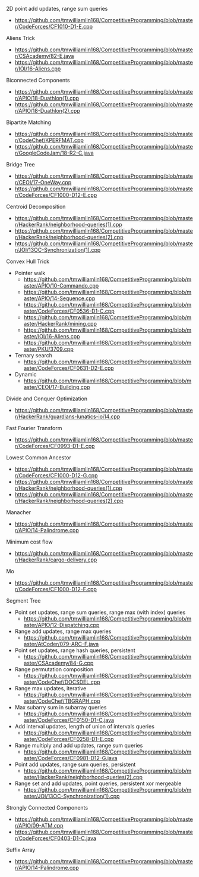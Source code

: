 2D point add updates, range sum queries
* https://github.com/tmwilliamlin168/CompetitiveProgramming/blob/master/CodeForces/CF1010-D1-E.cpp

Aliens Trick
* https://github.com/tmwilliamlin168/CompetitiveProgramming/blob/master/CSAcademy/82-E.java
* https://github.com/tmwilliamlin168/CompetitiveProgramming/blob/master/IOI/16-Aliens.cpp

Biconnected Components
* https://github.com/tmwilliamlin168/CompetitiveProgramming/blob/master/APIO/18-Duathlon(1).cpp
* https://github.com/tmwilliamlin168/CompetitiveProgramming/blob/master/APIO/18-Duathlon(2).cpp

Bipartite Matching
* https://github.com/tmwilliamlin168/CompetitiveProgramming/blob/master/CodeChef/KPERFMAT.cpp
* https://github.com/tmwilliamlin168/CompetitiveProgramming/blob/master/GoogleCodeJam/18-R2-C.java

Bridge Tree
* https://github.com/tmwilliamlin168/CompetitiveProgramming/blob/master/CEOI/17-OneWay.cpp
* https://github.com/tmwilliamlin168/CompetitiveProgramming/blob/master/CodeForces/CF1000-D12-E.cpp

Centroid Decomposition
* https://github.com/tmwilliamlin168/CompetitiveProgramming/blob/master/HackerRank/neighborhood-queries(1).cpp
* https://github.com/tmwilliamlin168/CompetitiveProgramming/blob/master/HackerRank/neighborhood-queries(2).cpp
* https://github.com/tmwilliamlin168/CompetitiveProgramming/blob/master/JOI/13OC-Synchronization(1).cpp

Convex Hull Trick
* Pointer walk
	* https://github.com/tmwilliamlin168/CompetitiveProgramming/blob/master/APIO/10-Commando.cpp
	* https://github.com/tmwilliamlin168/CompetitiveProgramming/blob/master/APIO/14-Sequence.cpp
	* https://github.com/tmwilliamlin168/CompetitiveProgramming/blob/master/CodeForces/CF0536-D1-C.cpp
	* https://github.com/tmwilliamlin168/CompetitiveProgramming/blob/master/HackerRank/mining.cpp
	* https://github.com/tmwilliamlin168/CompetitiveProgramming/blob/master/IOI/16-Aliens.cpp
	* https://github.com/tmwilliamlin168/CompetitiveProgramming/blob/master/PKU/3709.cpp
* Ternary search
	* https://github.com/tmwilliamlin168/CompetitiveProgramming/blob/master/CodeForces/CF0631-D2-E.cpp
* Dynamic
	* https://github.com/tmwilliamlin168/CompetitiveProgramming/blob/master/CEOI/17-Building.cpp

Divide and Conquer Optimization
* https://github.com/tmwilliamlin168/CompetitiveProgramming/blob/master/HackerRank/guardians-lunatics-ioi14.cpp

Fast Fourier Transform
* https://github.com/tmwilliamlin168/CompetitiveProgramming/blob/master/CodeForces/CF0993-D1-E.cpp

Lowest Common Ancestor
* https://github.com/tmwilliamlin168/CompetitiveProgramming/blob/master/CodeForces/CF1000-D12-G.cpp
* https://github.com/tmwilliamlin168/CompetitiveProgramming/blob/master/HackerRank/neighborhood-queries(1).cpp
* https://github.com/tmwilliamlin168/CompetitiveProgramming/blob/master/HackerRank/neighborhood-queries(2).cpp

Manacher
* https://github.com/tmwilliamlin168/CompetitiveProgramming/blob/master/APIO/14-Palindrome.cpp

Minimum cost flow
* https://github.com/tmwilliamlin168/CompetitiveProgramming/blob/master/HackerRank/cargo-delivery.cpp

Mo
* https://github.com/tmwilliamlin168/CompetitiveProgramming/blob/master/CodeForces/CF1000-D12-F.cpp

Segment Tree
* Point set updates, range sum queries, range max (with index) queries
	* https://github.com/tmwilliamlin168/CompetitiveProgramming/blob/master/APIO/12-Dispatching.cpp
* Range add updates, range max queries
	* https://github.com/tmwilliamlin168/CompetitiveProgramming/blob/master/AtCoder/079-ARC-F.java
* Point set updates, range hash queries, persistent
	* https://github.com/tmwilliamlin168/CompetitiveProgramming/blob/master/CSAcademy/84-G.cpp
* Range permutation composition
	* https://github.com/tmwilliamlin168/CompetitiveProgramming/blob/master/CodeChef/DOCSDEL.cpp
* Range max updates, iterative
	* https://github.com/tmwilliamlin168/CompetitiveProgramming/blob/master/CodeChef/TBGRAPH.cpp
* Max subarry sum in subarray queries
	* https://github.com/tmwilliamlin168/CompetitiveProgramming/blob/master/CodeForces/CF0150-D1-C.java
* Add interval updates, length of union of intervals queries
	* https://github.com/tmwilliamlin168/CompetitiveProgramming/blob/master/CodeForces/CF0258-D1-E.cpp
* Range multiply and add updates, range sum queries
	* https://github.com/tmwilliamlin168/CompetitiveProgramming/blob/master/CodeForces/CF0981-D12-G.java
* Point add updates, range sum queries, persistent
	* https://github.com/tmwilliamlin168/CompetitiveProgramming/blob/master/HackerRank/neighborhood-queries(2).cpp
* Range set and add updates, point queries, persistent xor mergeable
	* https://github.com/tmwilliamlin168/CompetitiveProgramming/blob/master/JOI/13OC-Synchronization(1).cpp

Strongly Connected Components
* https://github.com/tmwilliamlin168/CompetitiveProgramming/blob/master/APIO/09-ATM.cpp
* https://github.com/tmwilliamlin168/CompetitiveProgramming/blob/master/CodeForces/CF0403-D1-C.java

Suffix Array
* https://github.com/tmwilliamlin168/CompetitiveProgramming/blob/master/APIO/14-Palindrome.cpp
